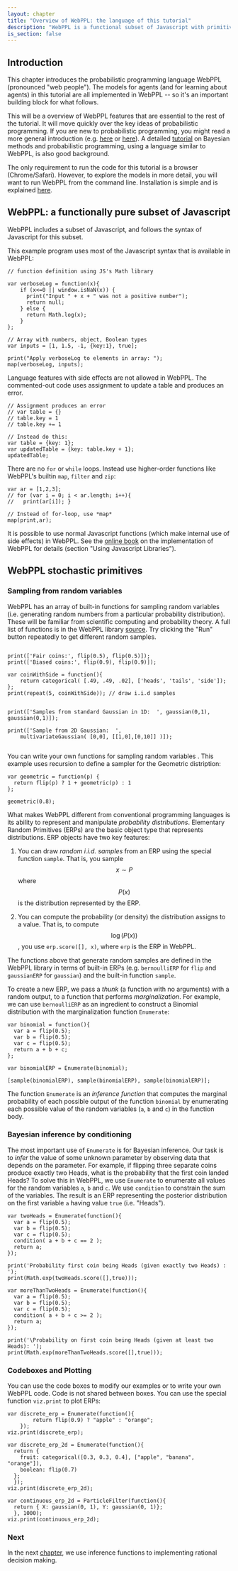 ```yaml
---
layout: chapter
title: "Overview of WebPPL: the language of this tutorial"
description: "WebPPL is a functional subset of Javascript with primitives for sampling from random variables and for Bayesian inference."
is_section: false
---
```




## Introduction

This chapter introduces the probabilistic programming language WebPPL (pronounced "web people"). The models for agents (and for learning about agents) in this tutorial are all implemented in WebPPL -- so it's an important building block for what follows.

This will be a overview of WebPPL features that are essential to the rest of the tutorial. It will move quickly over the key ideas of probabilistic programming. If you are new to probabilistic programming, you might read a more general introduction (e.g. [here](http://www.pl-enthusiast.net/2014/09/08/probabilistic-programming/) or [here](https://moalquraishi.wordpress.com/2015/03/29/the-state-of-probabilistic-programming/)). A detailed [tutorial](https://probmods.org) on Bayesian methods and probabilistic programming, using a language similar to WebPPL, is also good background.

The only requirement to run the code for this tutorial is a browser (Chrome/Safari). However, to explore the models in more detail, you will want to run WebPPL from the command line. Installation is simple and is explained [here](http://webppl.org).


## WebPPL: a functionally pure subset of Javascript

WebPPL includes a subset of Javascript, and follows the syntax of Javascript for this subset.

This example program uses most of the Javascript syntax that is available in WebPPL:

~~~~
// function definition using JS's Math library

var verboseLog = function(x){
    if (x<=0 || window.isNaN(x)) {
      print("Input " + x + " was not a positive number");
      return null;
    } else {
      return Math.log(x);
    }
};

// Array with numbers, object, Boolean types
var inputs = [1, 1.5, -1, {key:1}, true];

print("Apply verboseLog to elements in array: "); 
map(verboseLog, inputs);
~~~~

Language features with side effects are not allowed in WebPPL. The commented-out code uses assignment to update a table and produces an error.

~~~~
// Assignment produces an error
// var table = {}
// table.key = 1
// table.key += 1

// Instead do this:
var table = {key: 1};
var updatedTable = {key: table.key + 1};
updatedTable;
~~~~

There are no `for` or `while` loops. Instead use higher-order functions like WebPPL's builtin `map`, `filter` and `zip`:

~~~~
var ar = [1,2,3];
// for (var i = 0; i < ar.length; i++){
//   print(ar[i]); }

// Instead of for-loop, use *map* 
map(print,ar);
~~~~

It is possible to use normal Javascript functions (which make internal use of side effects) in WebPPL. See the [online book](http://dippl.org/chapters/02-webppl.html) on the implementation of WebPPL for details (section "Using Javascript Libraries"). 


## WebPPL stochastic primitives

### Sampling from random variables
WebPPL has an array of built-in functions for sampling random variables (i.e. generating random numbers from a particular probability distribution). These will be familiar from scientific computing and probability theory. A full list of functions is in the WebPPL library [source](https://github.com/probmods/webppl/blob/dev/src/header.wppl). Try clicking the "Run" button repeatedly to get different random samples. 

~~~~

print(['Fair coins:', flip(0.5), flip(0.5)]);
print(['Biased coins:', flip(0.9), flip(0.9)]);

var coinWithSide = function(){
    return categorical( [.49, .49, .02], ['heads', 'tails', 'side']);
};
print(repeat(5, coinWithSide)); // draw i.i.d samples
    

print(['Samples from standard Gaussian in 1D:  ', gaussian(0,1), gaussian(0,1)]);

print(['Sample from 2D Gaussian:  ', 
    multivariateGaussian( [0,0], [[1,0],[0,10]] )]);
    

~~~~

You can write your own functions for sampling random variables . This example uses recursion to define a sampler for the Geometric distription:

~~~~
var geometric = function(p) {
  return flip(p) ? 1 + geometric(p) : 1
};

geometric(0.8);
~~~~

What makes WebPPL different from conventional programming languages is its ability to represent and manipulate *probability distributions*. Elementary Random Primitives (ERPs) are the basic object type that represents distributions. ERP objects have two key features:

1. You can draw *random i.i.d. samples* from an ERP using the special function `sample`. That is, you sample $$x \sim P$$ where $$P(x)$$ is the distribution represented by the ERP. 

2. You can compute the probability (or density) the distribution assigns to a value. That is, to compute $$\log(P(x))$$, you use `erp.score([], x)`, where `erp` is the ERP in WebPPL. 

The functions above that generate random samples are defined in the WebPPL library in terms of built-in ERPs (e.g. `bernoulliERP` for `flip` and `gaussianERP` for `gaussian`) and the built-in function `sample`.

To create a new ERP, we pass a *thunk* (a function with no arguments) with a random output, to a function that performs *marginalization*. For example, we can use `bernoulliERP` as an ingredient to construct a Binomial distribution with the marginalization function `Enumerate`:

~~~~
var binomial = function(){
  var a = flip(0.5);
  var b = flip(0.5);
  var c = flip(0.5);
  return a + b + c;
};

var binomialERP = Enumerate(binomial);

[sample(binomialERP), sample(binomialERP), sample(binomialERP)];
~~~~

The function `Enumerate` is an *inference function* that computes the marginal probability of each possible output of the function `binomial` by enumerating each possible value of the random variables (`a`, `b` and `c`) in the function body.

### Bayesian inference by conditioning
The most important use of `Enumerate` is for Bayesian inference. Our task is to *infer* the value of some unknown parameter by observing data that depends on the parameter. For example, if flipping three separate coins produce exactly two Heads, what is the probability that the first coin landed Heads? To solve this in WebPPL, we use `Enumerate` to enumerate all values for the random variables `a`, `b` and `c`. We use `condition` to constrain the sum of the variables. The result is an ERP representing the posterior distribution on the first variable `a` having value `true` (i.e. "Heads").  

~~~~
var twoHeads = Enumerate(function(){
  var a = flip(0.5);
  var b = flip(0.5);
  var c = flip(0.5);
  condition( a + b + c == 2 );
  return a;
});

print('Probability first coin being Heads (given exactly two Heads) : ');
print(Math.exp(twoHeads.score([],true)));

var moreThanTwoHeads = Enumerate(function(){
  var a = flip(0.5);
  var b = flip(0.5);
  var c = flip(0.5);
  condition( a + b + c >= 2 );
  return a;
});

print('\Probability on first coin being Heads (given at least two Heads): ');
print(Math.exp(moreThanTwoHeads.score([],true)));
~~~~

### Codeboxes and Plotting
You can use the code boxes to modify our examples or to write your own WebPPL code. Code is not shared between boxes. You can use the special function `viz.print` to plot ERPs:

~~~~
var discrete_erp = Enumerate(function(){ 
        return flip(0.9) ? "apple" : "orange";
    });
viz.print(discrete_erp);
~~~~

~~~~
var discrete_erp_2d = Enumerate(function(){
  return {
    fruit: categorical([0.3, 0.3, 0.4], ["apple", "banana", "orange"]),
    boolean: flip(0.7)
  };
  });
viz.print(discrete_erp_2d);
~~~~

~~~~
var continuous_erp_2d = ParticleFilter(function(){
  return { X: gaussian(0, 1), Y: gaussian(0, 1)};
  }, 1000);
viz.print(continuous_erp_2d);
~~~~

### Next

In the next [chapter](/chapters/03-one-shot-planning.html), we use inference functions to implementing rational decision making. 


